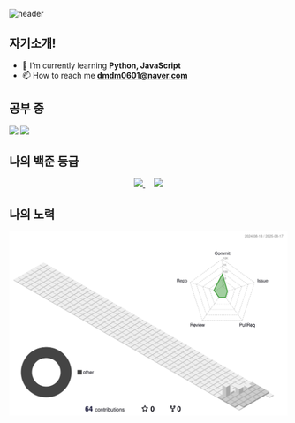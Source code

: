 ![header](https://capsule-render.vercel.app/api?type=Venom&theme=auto&height=300&section=header&text=수민의%20git&fontSize=90&?text=반갑습니다&animation=fadeIn)
## 자기소개!
- 🌱 I’m currently learning **Python, JavaScript**
- 📫 How to reach me **dmdm0601@naver.com**
<p align="left">
</p>

## 공부 중
<img src="https://img.shields.io/badge/python-3776AB?style=flat-square&logo=python&logoColor=white">  <img src="https://img.shields.io/badge/pytorch-EE4C2C?style=flat-square&logo=pytorch&logoColor=white"/>

## 나의 백준 등급
<p align="center">
  <a href="https://solved.ac/jsm4378/">
    <img src="http://mazassumnida.wtf/api/v2/generate_badge?boj=jsm4378"/>
  </a>
  &nbsp;&nbsp;&nbsp; <!-- 이미지 간 간격 조절 -->
  <img src="http://mazandi.herokuapp.com/api?handle=jsm4378&theme=cold"/>
</p>

## 나의 노력
![aa](./profile-3d-contrib/profile-south-season-animate.svg)
